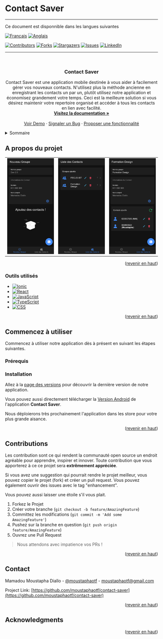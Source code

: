 # Contact Saver

---
Ce document est disponnible dans les langues suivantes

[![Français][French-img-current]][French-url] [![Anglais][English-img]][English-url]

<a name="readme-top"></a>

<!-- PROJECT SHIELDS -->
<!--
*** I'm using markdown "reference style" links for readability.
*** Reference links are enclosed in brackets [ ] instead of parentheses ( ).
*** See the bottom of this document for the declaration of the reference variables
*** for contributors-url, forks-url, etc. This is an optional, concise syntax you may use.
*** https://www.markdownguide.org/basic-syntax/#reference-style-links
-->
[![Contributors][contributors-shield]][contributors-url] [![Forks][forks-shield]][forks-url] [![Stargazers][stars-shield]][stars-url] [![Issues][issues-shield]][issues-url] [![LinkedIn][linkedin-shield]][linkedin-url]

---


<!-- PROJECT LOGO -->
<br />
<div align="center">
  <!-- <a href="https://github.com/moustaphaotf/contact-saver">
    <img src="public/favicon.png" alt="Logo" width="80" height="80">
  </a> -->

<h3 align="center">Contact Saver</h3>

  <p align="center">
    Contact Saver est une application mobile destinée à vous aider à facilement gérer vos nouveaux contacts. N'utilisez plus la méthode ancienne en enregistrant les contacts un par un, plutôt utilisez notre application et économisez grandement votre temps. Ceci est la meilleure solution si vous désirez maintenir votre repertoire organisé et accéder à tous les contacts en lien avec facilité.
    <br />
    <a href="https://github.com/moustaphaotf/contact-saver"><strong>Visitez la documentation »</strong></a>
    <br />
    <br />
    <a href="https://github.com/moustaphaotf/contact-saver">Voir Demo</a>
    ·
    <a href="https://github.com/moustaphaotf/contact-saver/issues">Signaler un Bug</a>
    ·
    <a href="https://github.com/moustaphaotf/contact-saver/issues">Proposer une fonctionnalité</a>
  </p>
</div>



<!-- TABLE OF CONTENTS -->
<details>
  <summary>Sommaire</summary>
  <ol>
    <li>
      <a href="#about-the-project">A propos du projet</a>
      <ul>
        <li><a href="#built-with">Outils utilisés</a></li>
      </ul>
    </li>
    <li>
      <a href="#getting-started">Commencez à utiliser</a>
      <ul>
        <li><a href="#prerequisites">Prérequis</a></li>
        <li><a href="#installation">Installation</a></li>
      </ul>
    </li>
    <li><a href="#contributing">Contributions</a></li>
    <li><a href="#contact">Contacts</a></li>
  </ol>
</details>



<!-- ABOUT THE PROJECT -->
## A propos du projet

<table>
    <tr>
        <td><img src="./docs/images/bsc-sample-new-group.png" alt="BSC - Ajouter un nouveau"/></td>
        <td><img src="./docs/images/bsc-sample-list-group.png" alt="BSC - Lister les groupes"/></td>
        <td><img src="./docs/images/bsc-sample-edit-group.png" alt="BSC - Modifier un groupe"/></td>
    </tr>
</table>

<p align="right">(<a href="#readme-top">revenir en haut</a>)</p>



### Outils utilisés

* [![Ionic][Ionic.js]][Ionic-url]
* [![React][React.js]][React-url]
* [![JavaScript][JavaScript.com]][TypeScript-url]
* [![TypeScript][TypeScript.js]][TypeScript-url]
* [![CSS][CSS.com]][CSS-url]

<p align="right">(<a href="#readme-top">revenir en haut</a>)</p>


<!-- GETTING STARTED -->
## Commencez à utiliser
Commencez à utiliser notre application dès à présent en suivant les étapes suivantes.

### Prérequis

### Installation

Allez à la [page des versions](https://github.com/moustaphaotf/contact-saver/releases) pour découvrir la dernière version de notre application.

Vous pouvez aussi directement télécharger la [Version Android](https://github.com/moustaphaotf/contact-saver/releases/download/v1.0.0/contact-saver-main-d813b6-release-1.0.0.apk) de l'application **Contact Saver**.

Nous déploierons très prochainement l'application dans les store pour votre plus grande aisance.

<p align="right">(<a href="#readme-top">revenir en haut</a>)</p>

## Contributions

Les contribution sont ce qui rendent la communauté open source un endroit agréable pour apprendre, inspirer et innover. Toute contribution que vous apporterez à ce ce projet sera **extrêmement appréciée**.

Si vous avez une suggestion qui pourrait rendre le projet meilleur, vous pouvez copier le projet (fork) et créer un pull request. Vous pouvez également ouvrir des issues avec le tag "enhancement".

Vous pouvez aussi laisser une étoile s'il vous plait.

1. Forkez le Projet
1. Créer votre branche (`git checkout -b feature/AmazingFeature`)
1. Committez les modifications (`git commit -m 'Add some AmazingFeature'`)
1. Pushez sur la branche en question (`git push origin feature/AmazingFeature`)
1. Ouvrez une Pull Request

> Nous attendons avec impatience vos PRs !


<p align="right">(<a href="#readme-top">revenir en haut</a>)</p>


<!-- CONTACT -->
## Contact

Mamadou Moustapha Diallo - [@moustaphaotf](https://twitter.com/moustaphaotf) - moustaphaotf@gmail.com

Project Link: [https://github.com/moustaphaotf/contact-saver](https://github.com/moustaphaotf/contact-saver)

<p align="right">(<a href="#readme-top">revenir en haut</a>)</p>



<!-- ACKNOWLEDGMENTS -->
## Acknowledgments

<p align="right">(<a href="#readme-top">revenir en haut</a>)</p>



<!-- MARKDOWN LINKS & IMAGES -->
<!-- https://www.markdownguide.org/basic-syntax/#reference-style-links -->
[contributors-shield]: https://img.shields.io/github/contributors/moustaphaotf/contact-saver.svg?style=for-the-badge
[contributors-url]: https://github.com/moustaphaotf/contact-saver/graphs/contributors
[forks-shield]: https://img.shields.io/github/forks/moustaphaotf/contact-saver.svg?style=for-the-badge
[forks-url]: https://github.com/moustaphaotf/contact-saver/network/members
[stars-shield]: https://img.shields.io/github/stars/moustaphaotf/contact-saver.svg?style=for-the-badge
[stars-url]: https://github.com/moustaphaotf/contact-saver/stargazers
[issues-shield]: https://img.shields.io/github/issues/moustaphaotf/contact-saver.svg?style=for-the-badge
[issues-url]: https://github.com/moustaphaotf/contact-saver/issues
[linkedin-shield]: https://img.shields.io/badge/-LinkedIn-black.svg?style=for-the-badge&logo=linkedin&colorB=555
[linkedin-url]: https://linkedin.com/in/moustaphaotf
[JavaScript-url]: https://developer.mozilla.org/en-US/docs/Web/javascript
[JavaScript.com]:  https://img.shields.io/badge/JavaScript-000000?style=for-the-badge&logo=javascript
[TypeScript-url]: https://www.typescriptlang.org/
[TypeScript.js]:  https://img.shields.io/badge/TypeScript-000000?style=for-the-badge&logo=typescript
[Ionic-url]: https://ionicframework.com/
[Ionic.js]: https://img.shields.io/badge/IONIC-000000?style=for-the-badge&logo=ionic
[React.js]: https://img.shields.io/badge/React-000000?style=for-the-badge&logo=react&logoColor=61DAFB
[React-url]: https://reactjs.org/
[CSS-url]: https://www.w3.org/Style/CSS
[CSS.com]:  https://img.shields.io/badge/CSS-000000?style=for-the-badge&logo=css3
[French-img]: https://img.shields.io/badge/FR-Fran%C3%A7ais-red
[French-img-current]: https://img.shields.io/badge/FR-Fran%C3%A7ais-blue
[French-url]: ./README-fr.md
[English-img]: https://img.shields.io/badge/EN-English%20%20%20-red
[English-img-current]: https://img.shields.io/badge/EN-English%20%20%20-blue
[English-url]: ./README.md
